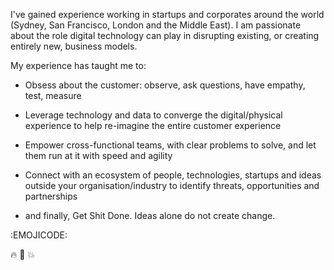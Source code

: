 I've gained experience working in startups and corporates around the world (Sydney, San Francisco, London and the Middle East). I am passionate about the role digital technology can play in disrupting existing, or creating entirely new, business models.

My experience has taught me to:

* Obsess about the customer: observe, ask questions, have empathy, test, measure

* Leverage technology and data to converge the digital/physical experience to help re-imagine the entire customer experience

* Empower cross-functional teams, with clear problems to solve, and let them run at it with speed and agility

* Connect with an ecosystem of people, technologies, startups and ideas outside your organisation/industry to identify threats, opportunities and partnerships

* and finally, Get Shit Done. Ideas alone do not create change.

:EMOJICODE:

:fire: :rocket: :boom:
